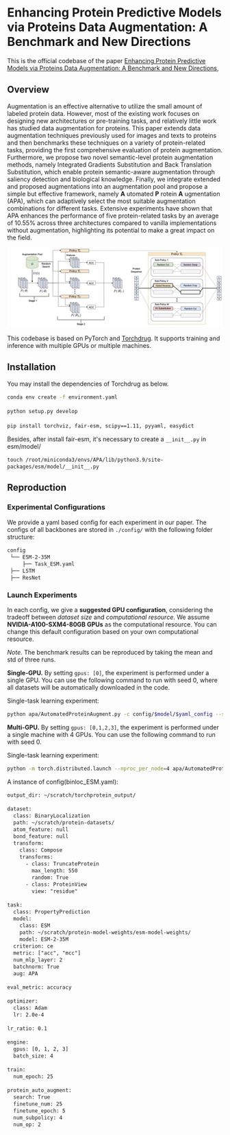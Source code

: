 # Enhancing Protein Predictive Models via Proteins Data Augmentation: A Benchmark and New Directions

This is the official codebase of the paper [Enhancing Protein Predictive Models via Proteins Data Augmentation: A Benchmark and New Directions](), 

## Overview ##

Augmentation is an effective alternative to utilize the small amount of labeled protein data. However, most of the existing work focuses on designing new architectures or pre-training tasks, and relatively little work has studied data augmentation for proteins. This paper extends data augmentation techniques previously used for images and texts to proteins and then benchmarks these techniques on a variety of protein-related tasks, providing the first comprehensive evaluation of protein augmentation. Furthermore, we propose two novel semantic-level protein augmentation methods, namely Integrated Gradients Substitution and Back Translation Substitution, which enable protein semantic-aware augmentation through saliency detection and biological knowledge. Finally, we integrate extended and proposed augmentations into an augmentation pool and propose a simple but effective framework, namely __A__ utomated __P__ rotein __A__ ugmentation (APA), which can adaptively select the most suitable augmentation combinations for different tasks. Extensive experiments have shown that APA enhances the performance of five protein-related tasks by an average of 10.55\% across three architectures compared to vanilla implementations without augmentation, highlighting its potential to make a great impact on the field.

![APA](assets/Framework-git.jpg)

This codebase is based on PyTorch and [Torchdrug].
It supports training and inference with multiple GPUs or multiple machines.

[TorchDrug]: https://torchdrug.ai/

## Installation ##

You may install the dependencies of Torchdrug as below. 

```bash
conda env create -f environment.yaml

python setup.py develop

pip install torchviz, fair-esm, scipy==1.11, pyyaml, easydict
```
Besides, after install fair-esm, it's necessary to create a `__init__.py` in esm/model/

```
touch /root/miniconda3/envs/APA/lib/python3.9/site-packages/esm/model/__init__.py
```

## Reproduction ##

### Experimental Configurations ###

We provide a yaml based config for each experiment in our paper. 
The configs of all backbones are stored in ```./config/``` with the following folder structure:

```
config
 └── ESM-2-35M
     ├── Task_ESM.yaml
 ├── LSTM
 ├── ResNet
```

### Launch Experiments ###

In each config, we give a **suggested GPU configuration**, considering the tradeoff between *dataset size* and *computational resource*.
We assume **NVIDIA-A100-SXM4-80GB GPUs** as the computational resource.
You can change this default configuration based on your own computational resource.

*Note.* The benchmark results can be reproduced by taking the mean and std of three runs.

**Single-GPU.** By setting ```gpus: [0]```, the experiment is performed under a single GPU.
You can use the following command to run with seed 0, where all datasets will be automatically downloaded in the code.

Single-task learning experiment:
```bash
python apa/AutomatedProteinAugment.py -c config/$model/$yaml_config --seed 0
```

**Multi-GPU.** By setting ```gpus: [0,1,2,3]```, the experiment is performed under a single machine with 4 GPUs.
You can use the following command to run with seed 0.

Single-task learning experiment:
```bash
python -m torch.distributed.launch --nproc_per_node=4 apa/AutomatedProteinAugment.py -c config/$model/$yaml_config --seed 0
```

A instance of config(binloc_ESM.yaml):
```
output_dir: ~/scratch/torchprotein_output/

dataset:
  class: BinaryLocalization
  path: ~/scratch/protein-datasets/
  atom_feature: null
  bond_feature: null
  transform:
    class: Compose
    transforms:
      - class: TruncateProtein
        max_length: 550
        random: True
      - class: ProteinView
        view: "residue"

task:
  class: PropertyPrediction
  model:
    class: ESM
    path: ~/scratch/protein-model-weights/esm-model-weights/
    model: ESM-2-35M
  criterion: ce
  metric: ["acc", "mcc"]
  num_mlp_layer: 2
  batchnorm: True
  aug: APA
  
eval_metric: accuracy

optimizer:
  class: Adam
  lr: 2.0e-4

lr_ratio: 0.1

engine:
  gpus: [0, 1, 2, 3]
  batch_size: 4

train:
  num_epoch: 25

protein_auto_augment:
  search: True
  finetune_num: 25
  finetune_epoch: 5
  num_subpolicy: 4
  num_op: 2
```
